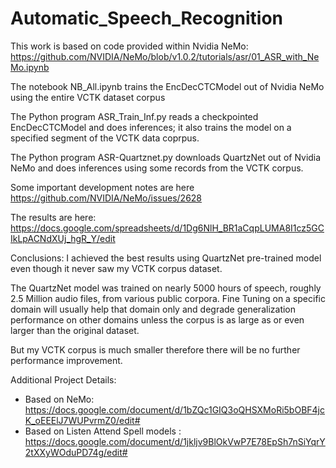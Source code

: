 # Automatic_Speech_Recognition

This work is based on code provided within Nvidia NeMo: https://github.com/NVIDIA/NeMo/blob/v1.0.2/tutorials/asr/01_ASR_with_NeMo.ipynb

The notebook NB_All.ipynb trains the EncDecCTCModel out of Nvidia NeMo using the entire VCTK dataset corpus 

The Python program ASR_Train_Inf.py reads a checkpointed  EncDecCTCModel and does inferences; it also trains the model on a specified segment of 
the VCTK data coprpus.

The Python program ASR-Quartznet.py downloads QuartzNet out of Nvidia NeMo and does inferences using some records from the VCTK corpus. 

Some important development notes are here https://github.com/NVIDIA/NeMo/issues/2628

The results are here: https://docs.google.com/spreadsheets/d/1Dg6NlH_BR1aCqpLUMA8I1cz5GCIkLpACNdXUj_hgR_Y/edit

Conclusions:
I achieved the best results using QuartzNet pre-trained model even though it never saw my VCTK corpus dataset. 

The QuartzNet model was trained on nearly 5000 hours of speech, roughly 2.5 Million audio files, from various public corpora. 
Fine Tuning on a specific domain will usually help that domain only and degrade generalization performance on other domains 
unless the corpus is as large as or even larger than the original dataset.

But my VCTK corpus is much smaller therefore there will be no further performance improvement.

Additional Project Details:
- Based on NeMo: https://docs.google.com/document/d/1bZQc1GIQ3oQHSXMoRi5bOBF4jcK_oEEElJ7WUPvrmZ0/edit#
- Based on Listen Attend Spell models : https://docs.google.com/document/d/1jkljv9BlOkVwP7E78EpSh7nSiYqrY2tXXyWOduPD74g/edit#

